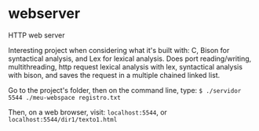 # webserver
HTTP web server

Interesting project when considering what it's built with: C, Bison for syntactical analysis, and Lex for lexical analysis. Does port reading/writing, multithreading, http request lexical analysis with lex, syntactical analysis with bison, and saves the request in a multiple chained linked list.

Go to the project's folder, then on the command line, type:
```$ ./servidor 5544 ./meu-webspace registro.txt```

Then, on a web browser, visit:
```localhost:5544```, or ```localhost:5544/dir1/texto1.html```
